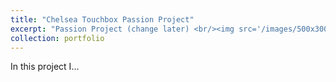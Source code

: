 ```yaml
---
title: "Chelsea Touchbox Passion Project"
excerpt: "Passion Project (change later) <br/><img src='/images/500x300.png'>"
collection: portfolio
---
```


In this project I...  

